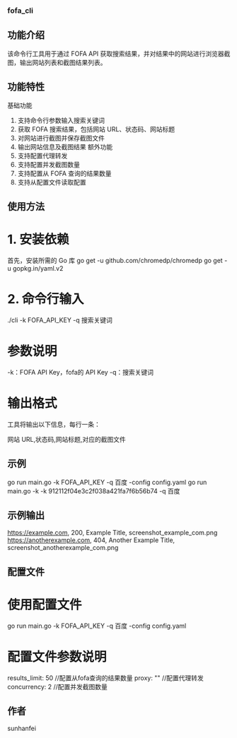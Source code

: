 ### fofa_cli

## 功能介绍

该命令行工具用于通过 FOFA API 获取搜索结果，并对结果中的网站进行浏览器截图，输出网站列表和截图结果列表。

## 功能特性
基础功能
1. 支持命令行参数输入搜索关键词
2. 获取 FOFA 搜索结果，包括网站 URL、状态码、网站标题
3. 对网站进行截图并保存截图文件
4. 输出网站信息及截图结果
额外功能
1. 支持配置代理转发
2. 支持配置并发截图数量
3. 支持配置从 FOFA 查询的结果数量
4. 支持从配置文件读取配置
## 使用方法

# 1. 安装依赖
首先，安装所需的 Go 库
go get -u github.com/chromedp/chromedp
go get -u gopkg.in/yaml.v2
# 2. 命令行输入
./cli -k FOFA_API_KEY -q 搜索关键词
# 参数说明
-k：FOFA API Key，fofa的 API Key 
-q：搜索关键词
# 输出格式
工具将输出以下信息，每行一条：

网站 URL,状态码,网站标题,对应的截图文件


## 示例

go run main.go -k FOFA_API_KEY -q 百度 -config config.yaml
go run main.go -k -k 912112f04e3c2f038a421fa7f6b56b74 -q 百度
## 示例输出

https://example.com, 200, Example Title, screenshot_example_com.png
https://anotherexample.com, 404, Another Example Title, screenshot_anotherexample_com.png

## 配置文件

# 使用配置文件

go run main.go -k FOFA_API_KEY -q 百度 -config config.yaml

# 配置文件参数说明
results_limit: 50    //配置从fofa查询的结果数量
proxy: ""            //配置代理转发
concurrency: 2       //配置并发截图数量

## 作者
sunhanfei

